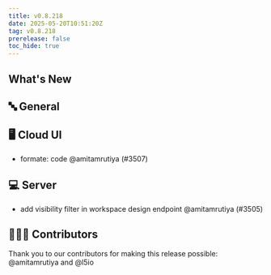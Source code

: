 ```yaml
---
title: v0.8.218
date: 2025-05-20T10:51:20Z
tag: v0.8.218
prerelease: false
toc_hide: true
---
```


## What's New
## 🔤 General
## 🖥 Cloud UI

- formate: code @amitamrutiya (#3507)

## 💻 Server

- add visibility filter in workspace design endpoint @amitamrutiya (#3505)

## 👨🏽‍💻 Contributors

Thank you to our contributors for making this release possible:
@amitamrutiya and @l5io

